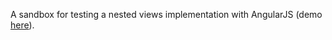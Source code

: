 A sandbox for testing a nested views implementation with AngularJS (demo [here](http://oxmo456.github.io/angular_nested_views_sandbox/)).

